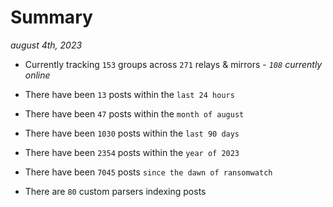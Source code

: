 
# Summary
_august 4th, 2023_

- Currently tracking `153` groups across `271` relays & mirrors - _`108` currently online_

- There have been `13` posts within the `last 24 hours`

- There have been `47` posts within the `month of august`

- There have been `1030` posts within the `last 90 days`

- There have been `2354` posts within the `year of 2023`

- There have been `7045` posts `since the dawn of ransomwatch`

- There are `80` custom parsers indexing posts
